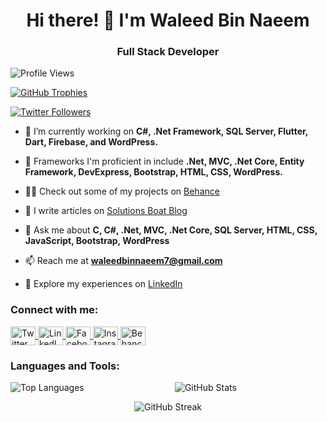 <h1 align="center">Hi there! 👋 I'm Waleed Bin Naeem</h1>
<h3 align="center">Full Stack Developer</h3>

<p align="left"> 
  <img src="https://komarev.com/ghpvc/?username=waleedbinnaeem7&label=Profile%20views&color=0e75b6&style=flat" alt="Profile Views" />
</p>

<p align="left"> 
  <a href="https://github.com/ryo-ma/github-profile-trophy">
    <img src="https://github-profile-trophy.vercel.app/?username=waleedbinnaeem7" alt="GitHub Trophies" />
  </a>
</p>

<p align="left"> 
  <a href="https://twitter.com/waleedbinnaeem7" target="blank">
    <img src="https://img.shields.io/twitter/follow/waleedbinnaeem7?logo=twitter&style=for-the-badge" alt="Twitter Followers" />
  </a>
</p>

- 🔭 I’m currently working on **C#, .Net Framework, SQL Server, Flutter, Dart, Firebase, and WordPress.**

- 🌱 Frameworks I'm proficient in include **.Net, MVC, .Net Core, Entity Framework, DevExpress, Bootstrap, HTML, CSS, WordPress.**

- 👨‍💻 Check out some of my projects on [Behance](https://www.behance.net/gallery/172787219/Website-Designs)

- 📝 I write articles on [Solutions Boat Blog](https://solutionsboat.com/blog/)

- 💬 Ask me about **C, C#, .Net, MVC, .Net Core, SQL Server, HTML, CSS, JavaScript, Bootstrap, WordPress**

- 📫 Reach me at **waleedbinnaeem7@gmail.com**

- 📄 Explore my experiences on [LinkedIn](https://www.linkedin.com/in/waleedbinnaeem/)

<h3 align="left">Connect with me:</h3>
<p align="left">
  <a href="https://twitter.com/waleedbinnaeem7" target="blank">
    <img align="center" src="https://raw.githubusercontent.com/rahuldkjain/github-profile-readme-generator/master/src/images/icons/Social/twitter.svg" alt="Twitter" height="30" width="40" />
  </a>
  <a href="https://linkedin.com/in/waleedbinnaeem" target="blank">
    <img align="center" src="https://raw.githubusercontent.com/rahuldkjain/github-profile-readme-generator/master/src/images/icons/Social/linked-in-alt.svg" alt="LinkedIn" height="30" width="40" />
  </a>

  <a href="https://fb.com/waleed.binnaeem.7" target="blank">
    <img align="center" src="https://raw.githubusercontent.com/rahuldkjain/github-profile-readme-generator/master/src/images/icons/Social/facebook.svg" alt="Facebook" height="30" width="40" />
  </a>
  <a href="https://instagram.com/waleedbinnaeem7" target="blank">
    <img align="center" src="https://raw.githubusercontent.com/rahuldkjain/github-profile-readme-generator/master/src/images/icons/Social/instagram.svg" alt="Instagram" height="30" width="40" />
  </a>
  <a href="https://www.behance.net/waleedbinnaeem7" target="blank">
    <img align="center" src="https://raw.githubusercontent.com/rahuldkjain/github-profile-readme-generator/master/src/images/icons/Social/behance.svg" alt="Behance" height="30" width="40" />
  </a>
</p>

<h3 align="left">Languages and Tools:</h3>
<p align="left">
  <!-- Add your icons here -->
</p>

<p align="left">
  <img align="left" src="https://github-readme-stats.vercel.app/api/top-langs?username=waleedbinnaeem7&show_icons=true&locale=en&layout=compact" alt="Top Languages" />
</p>

<p align="center">
  <img align="center" src="https://github-readme-stats.vercel.app/api?username=waleedbinnaeem7&show_icons=true&locale=en" alt="GitHub Stats" />
</p>

<p align="center">
  <img align="center" src="https://github-readme-streak-stats.herokuapp.com/?user=waleedbinnaeem7&" alt="GitHub Streak" />
</p>

